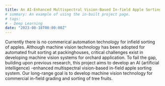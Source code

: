 ```yaml
---
title: An AI-Enhanced Multispectral Vision-Based In-field Apple Sorting System (2023-2027, USDA-NIFA-AFRI, $617,500)
# summary: An example of using the in-built project page.
# tags:
# - Deep Learning
date: "2023-08-18T00:00:00Z"
---
```

Currently there is no commerical automation technology for infield sorting of apples. Although machine vision technology has been adopted for automated fruit sorting at packinghouses, critical challenges exist in developing machine vision systems for orchard application. To fail the gap, building upon previous research, this project aims to develop an AI (artificial intelligence) -enhanced multispectral vision-based in-field apple sorting system. Our long-range goal is to develop machine vision technology for commercial in-field grading and sorting of tree fruits.
